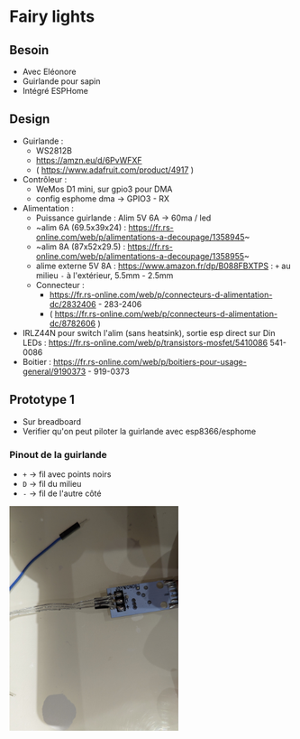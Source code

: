 # Fairy lights

## Besoin

- Avec Eléonore
- Guirlande pour sapin
- Intégré ESPHome

## Design

- Guirlande :
  - WS2812B
  - https://amzn.eu/d/6PvWFXF
  - ( https://www.adafruit.com/product/4917 )
- Contrôleur :
  - WeMos D1 mini, sur gpio3 pour DMA
  - config esphome dma -> GPIO3 - RX
- Alimentation :
  - Puissance guirlande : Alim 5V 6A -> 60ma / led
  - ~alim 6A (69.5x39x24) : https://fr.rs-online.com/web/p/alimentations-a-decoupage/1358945~
  - ~alim 8A (87x52x29.5) : https://fr.rs-online.com/web/p/alimentations-a-decoupage/1358955~
  - alime externe 5V 8A : https://www.amazon.fr/dp/B088FBXTPS : `+` au milieu `-` à l'extérieur, 5.5mm - 2.5mm
  - Connecteur : 
    - https://fr.rs-online.com/web/p/connecteurs-d-alimentation-dc/2832406 - 283-2406
    - ( https://fr.rs-online.com/web/p/connecteurs-d-alimentation-dc/8782606 )
- IRLZ44N pour switch l'alim (sans heatsink), sortie esp direct sur Din LEDs : https://fr.rs-online.com/web/p/transistors-mosfet/5410086 541-0086
- Boitier : https://fr.rs-online.com/web/p/boitiers-pour-usage-general/9190373 - 919-0373

## Prototype 1

- Sur breadboard
- Verifier qu'on peut piloter la guirlande avec esp8366/esphome

### Pinout de la guirlande

- `+` -> fil avec points noirs
- `D` -> fil du milieu
- `-` -> fil de l'autre côté 

<img src="pictures/fairy-lights-pinout.jpg" width="300">
